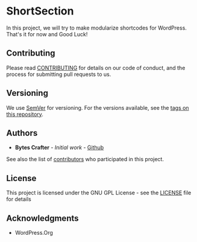 # ShortSection

In this project, we will try to make modularize shortcodes for WordPress. That's it for now and Good Luck!

## Contributing

Please read [CONTRIBUTING](CONTRIBUTING) for details on our code of conduct, and the process for submitting pull requests to us.

## Versioning

We use [SemVer](http://semver.org/) for versioning. For the versions available, see the [tags on this repository](https://github.com/BytesCrafter/ShortSection/tags). 

## Authors

* **Bytes Crafter** - *Initial work* - [Github](https://github.com/BytesCrafter/ShortSection.git)

See also the list of [contributors](https://github.com/BytesCrafter/ShortSection/graphs/contributors) who participated in this project.

## License

This project is licensed under the GNU GPL License - see the [LICENSE](LICENSE) file for details

## Acknowledgments

* WordPress.Org